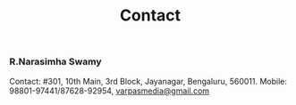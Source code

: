 ﻿---
layout: page
title: Contact
permalink: /Contact/
---

### R.Narasimha Swamy

Contact: #301, 10th Main, 3rd Block, Jayanagar, Bengaluru, 560011.
Mobile: 98801-97441/87628-92954, varpasmedia@gmail.com

